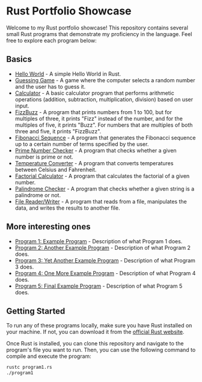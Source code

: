 # Rust Portfolio Showcase

Welcome to my Rust portfolio showcase! This repository contains several small Rust programs that demonstrate my proficiency in the language. Feel free to explore each program below:

## Basics
- [Hello World](./basics/hello_world/hello_world.rs) - A simple Hello World in Rust.
- [Guessing Game](./basics/guessing-game/src/main.rs) - A game where the computer selects a random number and the user has to guess it.  
- [Calculator](./basics/calculator/src/main.rs) - A basic calculator program that performs arithmetic operations (addition, subtraction, multiplication, division) based on user input.  
- [FizzBuzz](./basics/fizzbuzz/src/main.rs) - A program that prints numbers from 1 to 100, but for multiples of three, it prints "Fizz" instead of the number, and for the multiples of five, it prints "Buzz". For numbers that are multiples of both three and five, it prints "FizzBuzz".  
- [Fibonacci Sequence](./basics/fibonacci/src/main.rs) - A program that generates the Fibonacci sequence up to a certain number of terms specified by the user.   
- [Prime Number Checker](./basics/isprime/src/main.rs) - A program that checks whether a given number is prime or not.  
- [Temperature Converter](./basics/temperatureConverter/src/main.rs) - A program that converts temperatures between Celsius and Fahrenheit.  
- [Factorial Calculator](./basics/factorial-calculator/src/main.rs) - A program that calculates the factorial of a given number.  
- [Palindrome Checker](./basics/isPalindrome/src/main.rs) - A program that checks whether a given string is a palindrome or not.  
- [File Reader/Writer](./basics/fileReaderWriter/src/main.rs) - A program that reads from a file, manipulates the data, and writes the results to another file.  

## More interesting ones

- [Program 1: Example Program](./program1.rs) - Description of what Program 1 does.
- [Program 2: Another Example Program](./program2.rs) - Description of what Program 2 does.
- [Program 3: Yet Another Example Program](./program3.rs) - Description of what Program 3 does.
- [Program 4: One More Example Program](./program4.rs) - Description of what Program 4 does.
- [Program 5: Final Example Program](./program5.rs) - Description of what Program 5 does.

## Getting Started

To run any of these programs locally, make sure you have Rust installed on your machine. If not, you can download it from the [official Rust website](https://www.rust-lang.org/).

Once Rust is installed, you can clone this repository and navigate to the program's file you want to run. Then, you can use the following command to compile and execute the program:

```bash
rustc program1.rs
./program1
